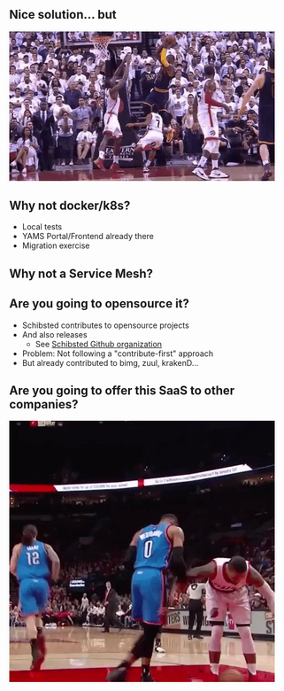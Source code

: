 #

## Nice solution... but

![](block.gif)

## Why not docker/k8s?

* Local tests
* YAMS Portal/Frontend already there
* Migration exercise

## Why not a Service Mesh?

## Are you going to opensource it?

* Schibsted contributes to opensource projects
* And also releases
    * See [Schibsted Github organization](https://github.com/schibsted)
* Problem: Not following a "contribute-first" approach
* But already contributed to bimg, zuul, krakenD...
 
## Are you going to offer this SaaS to other companies?

![](competence.gif)
